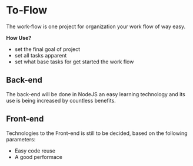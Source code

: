 # To-Flow

The work-flow is one project for organization your work flow of way easy.

**How Use?**

* set the final goal of project
* set all tasks apparent
* set what base tasks for get started the work flow


## Back-end

The back-end will be done in NodeJS an easy learning technology and its use is being increased by countless benefits.

## Front-end
 
 Technologies to the Front-end is still to be decided, based on the following parameters:

- Easy code reuse
- A good performace
